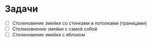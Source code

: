 # Задачи
- [ ] Столкновение змейки со стенками и потолками (границами)
- [ ] Столкновнение змейки с самой собой
- [ ] Столкновение змейки с яблоком
